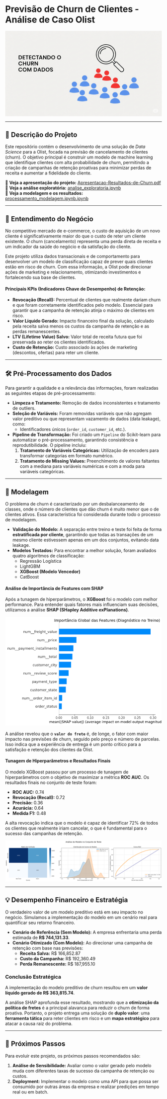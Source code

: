 # Previsão de Churn de Clientes - Análise de Caso Olist

<p align="center">
  <img src="assets/banner_churn.png" width="700">
</p>

---

## 📌 Descrição do Projeto

Este repositório contém o desenvolvimento de uma solução de *Data Science* para a Olist, focada na previsão de cancelamento de clientes (churn). O objetivo principal é construir um modelo de machine learning que identifique clientes com alta probabilidade de churn, permitindo a criação de campanhas de retenção proativas para minimizar perdas de receita e aumentar a fidelidade do cliente.

📄 **Veja a apresentação do projeto:** [Apresentacao-Resultados-de-Churn.pdf](report/Apresentacao-Resultados-de-Churn.pdf)
<br>
📄 **Veja a análise exploratória:** [analise_exploratoria.ipynb](notebook/analise_exploratoria.ipynb)
<br>
📄 **Veja a modelagem e os resultados:** [processamento_modelagem.ipynb.ipynb](notebook/processamento_modelagem.ipynb)

---

## 💼 Entendimento do Negócio

No competitivo mercado de e-commerce, o custo de aquisição de um novo cliente é significativamente maior do que o custo de reter um cliente existente. O churn (cancelamento) representa uma perda direta de receita e um indicador da saúde do negócio e da satisfação do cliente.

Este projeto utiliza dados transacionais e de comportamento para desenvolver um modelo de classificação capaz de prever quais clientes estão em risco de churn. Com essa informação, a Olist pode direcionar ações de marketing e relacionamento, otimizando investimentos e fortalecendo sua base de clientes.

#### Principais KPIs (Indicadores Chave de Desempenho) de Retenção:

* **Revocação (Recall):** Percentual de clientes que realmente dariam churn e que foram corretamente identificados pelo modelo. Essencial para garantir que a campanha de retenção atinja o máximo de clientes em risco.
* **Valor Líquido Gerado:** Impacto financeiro final da solução, calculado pela receita salva menos os custos da campanha de retenção e as perdas remanescentes.
* **LTV (Lifetime Value) Salvo:** Valor total de receita futura que foi preservada ao reter os clientes identificados.
* **Custo de Retenção:** Custo associado às ações de marketing (descontos, ofertas) para reter um cliente.

---

## 🛠️ Pré-Processamento dos Dados

Para garantir a qualidade e a relevância das informações, foram realizadas as seguintes etapas de pré-processamento:

* **Limpeza e Tratamento:** Remoção de dados inconsistentes e tratamento de outliers.
* **Seleção de Variáveis:** Foram removidas variáveis que não agregam valor preditivo ou que representam vazamento de dados (data leakage), como:
    * Identificadores únicos (`order_id`, `customer_id`, etc.).
* **Pipeline de Transformação:** Foi criado um `Pipeline` do Scikit-learn para automatizar o pré-processamento, garantindo consistência e reprodutibilidade. O pipeline incluiu:
    1.  **Tratamento de Variáveis Categóricas:** Utilização de encoders para transformar categorias em formato numérico.
    2.  **Tratamento de Missing Values:** Preenchimento de valores faltantes com a mediana para variáveis numéricas e com a moda para variáveis categóricas.

---

## 🤖 Modelagem

O problema de churn é caracterizado por um desbalanceamento de classes, onde o número de clientes que dão churn é muito menor que o de clientes ativos. Essa característica foi considerada durante todo o processo de modelagem.

* **Validação do Modelo:** A separação entre treino e teste foi feita de forma **estratificada por cliente**, garantindo que todas as transações de um mesmo cliente estivessem apenas em um dos conjuntos, evitando data leakage.
* **Modelos Testados:** Para encontrar a melhor solução, foram avaliados quatro algoritmos de classificação:
    * Regressão Logística
    * LightGBM
    * **XGBoost (Modelo Vencedor)**
    * CatBoost

#### Análise de Importância de Features com SHAP

Após a tunagem de hiperparâmetros, o **XGBoost** foi o modelo com melhor performance. Para entender quais fatores mais influenciam suas decisões, utilizamos a análise **SHAP (SHapley Additive exPlanations)**.

![SHAP Summary Plot](assets/importancia_global.png)

A análise revelou que o **`valor do frete`** é, de longe, o fator com maior impacto nas previsões de churn, seguido pelo preço e número de parcelas. Isso indica que a experiência de entrega é um ponto crítico para a satisfação e retenção dos clientes da Olist.

#### Tunagem de Hiperparâmetros e Resultados Finais

O modelo XGBoost passou por um processo de tunagem de hiperparâmetros com o objetivo de maximizar a métrica **ROC AUC**. Os resultados finais no conjunto de teste foram:

* **ROC AUC:** 0.74
* **Revocação (Recall):** 0.72
* **Precisão:** 0.36
* **Acurácia:** 0.64
* **Medida F1:** 0.48

A alta revocação indica que o modelo é capaz de identificar 72% de todos os clientes que realmente iriam cancelar, o que é fundamental para o sucesso das campanhas de retenção.

![Resultados Finais do Modelo](assets/resultados_finais_modelo.png)

---

## 💡 Desempenho Financeiro e Estratégia

O verdadeiro valor de um modelo preditivo está em seu impacto no negócio. Simulamos a implementação do modelo em um cenário real para quantificar seu retorno financeiro.

* **Cenário de Referência (Sem Modelo):** A empresa enfrentaria uma perda estimada de **R$ 744,131.33**.
* **Cenário Otimizado (Com Modelo):** Ao direcionar uma campanha de retenção com base nas previsões:
    * **Receita Salva:** R$ 166,852.87
    * **Custo da Campanha:** R$ 192,360.49
    * **Perda Remanescente:** R$ 187,955.10

### Conclusão Estratégica
A implementação do modelo preditivo de churn resultou em um **valor líquido gerado de R$ 363,815.74**.

A análise SHAP aprofunda esse resultado, mostrando que a **otimização da política de fretes** é a principal alavanca para reduzir o churn de forma proativa. Portanto, o projeto entrega uma solução de **duplo valor**: uma **ferramenta tática** para reter clientes em risco e um **mapa estratégico** para atacar a causa raiz do problema.

---

## 🚧 Próximos Passos

Para evoluir este projeto, os próximos passos recomendados são:

1.  **Análise de Sensibilidade:** Avaliar como o valor gerado pelo modelo muda com diferentes taxas de sucesso da campanha de retenção ou custos.
2.  **Deployment:** Implementar o modelo como uma API para que possa ser consumido por outras áreas da empresa e realizar predições em tempo real ou em batch.